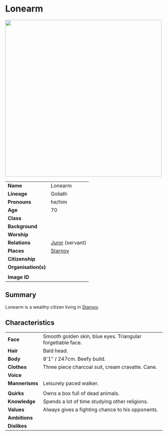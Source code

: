 # Lonearm

<img src="https://raw.githubusercontent.com/jesskelsall/astarus-images/main/characters/portraits/imageid.png" height="500" />

|||
| --- | --- |
| **Name** | Lonearm | character.4
| **Lineage** | Goliath |
| **Pronouns** | he/him |
| **Age** | 70 |
| **Class** | |
| **Background** | |
| **Worship** | |
| **Relations** | [Juror](juror.md) (servant) |
| **Places** | [Starnov](../places/cities/starnov.md) |
| **Citizenship** | |
| **Organisation(s)** | |
|||
| **Image ID** | |

## Summary

Lonearm is a wealthy citizen living in [Starnov](../places/cities/starnov.md).

## Characteristics

| | |
| --- | --- |
| **Face** | Smooth golden skin, blue eyes. Triangular forgettable face. | characteristics.2
| **Hair** | Bald head. |
| **Body** | 8'1" / 247cm. Beefy build. |
| **Clothes** | Three piece charcoal suit, cream cravatte. Cane. |
| **Voice** | |
| **Mannerisms** | Leisurely paced walker. |
| | |
| **Quirks** | Owns a box full of dead animals. |
| **Knowledge** | Spends a lot of time studying other religions. |
| **Values** | Always gives a fighting chance to his opponents. |
| **Ambitions** | |
| **Dislikes** | |
